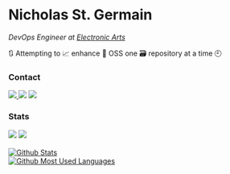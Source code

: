 <h1>Nicholas St. Germain</h1>

<p><em>DevOps Engineer at <a href="https://www.ea.com/">Electronic Arts</a></em></p>
<p>🔃 Attempting to 📈 enhance 💾 OSS one 🗃️ repository at a time 🕘</p>

<h3>Contact</h3>
<a target="_blank" href="https://www.linkedin.com/in/nicholasstgermain/">
<img src="https://img.shields.io/badge/linkedin-%230077B5.svg?&style=for-the-badge&logo=linkedin&logoColor=white" />
</a>
<img src="https://img.shields.io/badge/gmail-nick%40cajun.pro-%23D14836.svg?&style=for-the-badge&logo=gmail&logoColor=white" />
<img src="https://img.shields.io/badge/discord-DirtyCajunRice%230001-%237289DA.svg?&style=for-the-badge&logo=discord&logoColor=white" />
<h3>Stats</h3>
<img src="https://badges.pufler.dev/years/DirtyCajunRice?style=for-the-badge&label=Github Years&color=white" />
<img src="https://badges.pufler.dev/visits/DirtyCajunRice/DirtyCajunRice?style=for-the-badge&color=white" />
<br />
<br />
<a target="_blank" href="https://github.com/DirtyCajunRice">
  <img align="center" alt="Github Stats" src="https://github-readme-stats.vercel.app/api?username=DirtyCajunRice&count_private=true&show_icons=true&theme=dracula&hide_title=true" />
</a>
<br />
<a target="_blank" href="https://github.com/DirtyCajunRice">
  <img align="center" alt="Github Most Used Languages" src="https://github-readme-stats.vercel.app/api/top-langs/?username=dirtycajunrice&layout=compact&hide=smarty,dockerfile&theme=dracula&hide_title=true&card_width=445" />
</a>